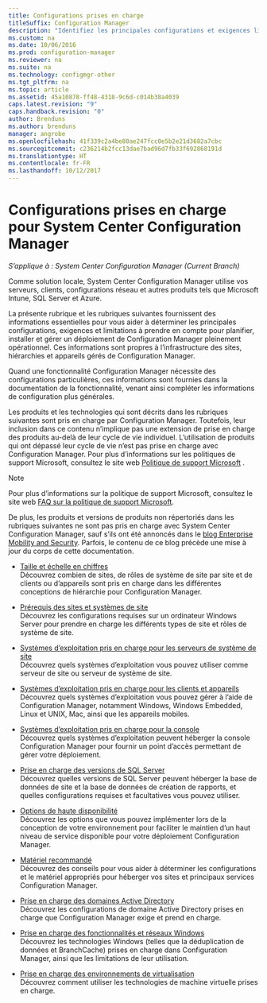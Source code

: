 ```yaml
---
title: Configurations prises en charge
titleSuffix: Configuration Manager
description: "Identifiez les principales configurations et exigences liées à la planification, au déploiement et à la maintenance d’un déploiement de System Center Configuration Manager fonctionnel."
ms.custom: na
ms.date: 10/06/2016
ms.prod: configuration-manager
ms.reviewer: na
ms.suite: na
ms.technology: configmgr-other
ms.tgt_pltfrm: na
ms.topic: article
ms.assetid: 45a10878-ff48-4318-9c6d-c014b38a4039
caps.latest.revision: "9"
caps.handback.revision: "0"
author: Brenduns
ms.author: brenduns
manager: angrobe
ms.openlocfilehash: 41f339c2a4be80ae247fcc0e5b2e21d3682a7cbc
ms.sourcegitcommit: c236214b2fcc13dae7bad96d7fb33f692868191d
ms.translationtype: HT
ms.contentlocale: fr-FR
ms.lasthandoff: 10/12/2017
---
```

# <a name="supported-configurations-for-system-center-configuration-manager"></a>Configurations prises en charge pour System Center Configuration Manager

*S’applique à : System Center Configuration Manager (Current Branch)*

Comme solution locale, System Center Configuration Manager utilise vos serveurs, clients, configurations réseau et autres produits tels que Microsoft Intune, SQL Server et Azure.

La présente rubrique et les rubriques suivantes fournissent des informations essentielles pour vous aider à déterminer les principales configurations, exigences et limitations à prendre en compte pour planifier, installer et gérer un déploiement de Configuration Manager pleinement opérationnel.  Ces informations sont propres à l’infrastructure des sites, hiérarchies et appareils gérés de Configuration Manager.

Quand une fonctionnalité Configuration Manager nécessite des configurations particulières, ces informations sont fournies dans la documentation de la fonctionnalité, venant ainsi compléter les informations de configuration plus générales.  

 Les produits et les technologies qui sont décrits dans les rubriques suivantes sont pris en charge par Configuration Manager. Toutefois, leur inclusion dans ce contenu n’implique pas une extension de prise en charge des produits au-delà de leur cycle de vie individuel. L’utilisation de produits qui ont dépassé leur cycle de vie n’est pas prise en charge avec Configuration Manager. Pour plus d’informations sur les politiques de support Microsoft, consultez le site web [Politique de support Microsoft](http://go.microsoft.com/fwlink/p/?LinkId=208270) .  

> [!NOTE]  
>  Pour plus d’informations sur la politique de support Microsoft, consultez le site web [FAQ sur la politique de support Microsoft](http://go.microsoft.com/fwlink/p/?LinkId=31976).  

 De plus, les produits et versions de produits non répertoriés dans les rubriques suivantes ne sont pas pris en charge avec System Center Configuration Manager, sauf s’ils ont été annoncés dans le [blog Enterprise Mobility and Security](https://blogs.technet.microsoft.com/enterprisemobility/).  Parfois, le contenu de ce blog précède une mise à jour du corps de cette documentation.


-  [Taille et échelle en chiffres](../../../core/plan-design/configs/size-and-scale-numbers.md)  
Découvrez combien de sites, de rôles de système de site par site et de clients ou d’appareils sont pris en charge dans les différentes conceptions de hiérarchie pour Configuration Manager.

-  [Prérequis des sites et systèmes de site](../../../core/plan-design/configs/site-and-site-system-prerequisites.md)  
Découvrez les configurations requises sur un ordinateur Windows Server pour prendre en charge les différents types de site et rôles de système de site.

-  [Systèmes d’exploitation pris en charge pour les serveurs de système de site](../../../core/plan-design/configs/supported-operating-systems-for-site-system-servers.md)  
Découvrez quels systèmes d’exploitation vous pouvez utiliser comme serveur de site ou serveur de système de site.

-  [Systèmes d’exploitation pris en charge pour les clients et appareils](../../../core/plan-design/configs/supported-operating-systems-for-clients-and-devices.md)  
Découvrez quels systèmes d’exploitation vous pouvez gérer à l’aide de Configuration Manager, notamment Windows, Windows Embedded, Linux et UNIX, Mac, ainsi que les appareils mobiles.

-  [Systèmes d’exploitation pris en charge pour la console](../../../core/plan-design/configs/supported-operating-systems-consoles.md)  
Découvrez quels systèmes d’exploitation peuvent héberger la console Configuration Manager pour fournir un point d’accès permettant de gérer votre déploiement.  

-  [Prise en charge des versions de SQL Server](../../../core/plan-design/configs/support-for-sql-server-versions.md)  
Découvrez quelles versions de SQL Server peuvent héberger la base de données de site et la base de données de création de rapports, et quelles configurations requises et facultatives vous pouvez utiliser.

-  [Options de haute disponibilité](../../../protect/understand/high-availability-options.md)  
Découvrez les options que vous pouvez implémenter lors de la conception de votre environnement pour faciliter le maintien d’un haut niveau de service disponible pour votre déploiement Configuration Manager.

-  [Matériel recommandé](../../../core/plan-design/configs/recommended-hardware.md)  
Découvrez des conseils pour vous aider à déterminer les configurations et le matériel appropriés pour héberger vos sites et principaux services Configuration Manager.

-  [Prise en charge des domaines Active Directory](../../../core/plan-design/configs/support-for-active-directory-domains.md)  
Découvrez les configurations de domaine Active Directory prises en charge que Configuration Manager exige et prend en charge.

-  [Prise en charge des fonctionnalités et réseaux Windows](../../../core/plan-design/configs/support-for-windows-features-and-networks.md)  
Découvrez les technologies Windows (telles que la déduplication de données et BranchCache) prises en charge dans Configuration Manager, ainsi que les limitations de leur utilisation.

-  [Prise en charge des environnements de virtualisation](../../../core/plan-design/configs/support-for-virtualization-environments.md)  
Découvrez comment utiliser les technologies de machine virtuelle prises en charge.
